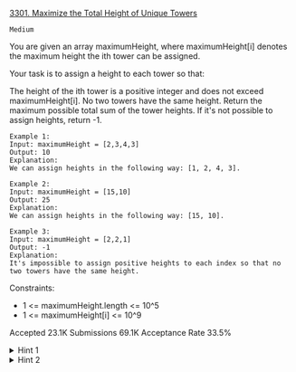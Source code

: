 [3301. Maximize the Total Height of Unique Towers](https://leetcode.com/problems/maximize-the-total-height-of-unique-towers/)

`Medium`

You are given an array maximumHeight, where maximumHeight[i] denotes the maximum height the ith tower can be assigned.

Your task is to assign a height to each tower so that:

The height of the ith tower is a positive integer and does not exceed maximumHeight[i].
No two towers have the same height.
Return the maximum possible total sum of the tower heights. If it's not possible to assign heights, return -1.

```
Example 1:
Input: maximumHeight = [2,3,4,3]
Output: 10
Explanation:
We can assign heights in the following way: [1, 2, 4, 3].

Example 2:
Input: maximumHeight = [15,10]
Output: 25
Explanation:
We can assign heights in the following way: [15, 10].

Example 3:
Input: maximumHeight = [2,2,1]
Output: -1
Explanation:
It's impossible to assign positive heights to each index so that no two towers have the same height.
```

Constraints:

- 1 <= maximumHeight.length <= 10^5
- 1 <= maximumHeight[i] <= 10^9

Accepted
23.1K
Submissions
69.1K
Acceptance Rate
33.5%

<details>
<summary>Hint 1</summary>

Sort the array maximumHeight in descending order.

</details>
<details>
<summary>Hint 2</summary>

After sorting, it can be seen that the maximum height that we can assign to the ith element is min(maximumHeight[i], maximumHeight[i - 1] - 1).

</details>